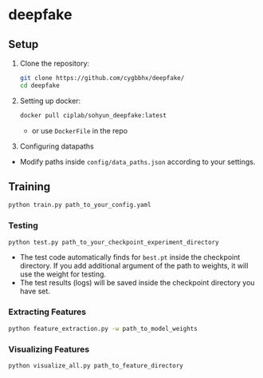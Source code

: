 # deepfake

## Setup
1. Clone the repository:

    ```bash
    git clone https://github.com/cygbbhx/deepfake/
    cd deepfake
    ```

2. Setting up docker:

    ```bash
    docker pull ciplab/sohyun_deepfake:latest
    ```
    - or use `DockerFile` in the repo

3. Configuring datapaths
- Modify paths inside `config/data_paths.json` according to your settings.

## Training

```bash
python train.py path_to_your_config.yaml
```

### Testing

```bash
python test.py path_to_your_checkpoint_experiment_directory
```
- The test code automatically finds for `best.pt` inside the checkpoint directory. If you add additional argument of the path to weights, it will use the weight for testing.
- The test results (logs) will be saved inside the checkpoint directory you have set.

### Extracting Features

```bash
python feature_extraction.py -w path_to_model_weights
```

### Visualizing Features

```bash
python visualize_all.py path_to_feature_directory
```

